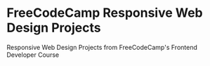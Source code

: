 # FreeCodeCamp Responsive Web Design Projects
Responsive Web Design Projects from FreeCodeCamp's Frontend Developer Course


